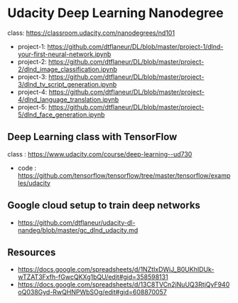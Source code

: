 # Udacity Deep Learning Nanodegree

class: https://classroom.udacity.com/nanodegrees/nd101

- project-1: https://github.com/dtflaneur/DL/blob/master/project-1/dlnd-your-first-neural-network.ipynb
- project-2: https://github.com/dtflaneur/DL/blob/master/project-2/dlnd_image_classification.ipynb
- project-3: https://github.com/dtflaneur/DL/blob/master/project-3/dlnd_tv_script_generation.ipynb
- project-4: https://github.com/dtflaneur/DL/blob/master/project-4/dlnd_language_translation.ipynb
- project-5: https://github.com/dtflaneur/DL/blob/master/project-5/dlnd_face_generation.ipynb


## Deep Learning class with TensorFlow
class : https://www.udacity.com/course/deep-learning--ud730
- code : https://github.com/tensorflow/tensorflow/tree/master/tensorflow/examples/udacity

## Google cloud setup to train deep networks
- https://github.com/dtflaneur/udacity-dl-nandeg/blob/master/gc_dlnd_udacity.md


## Resources
- https://docs.google.com/spreadsheets/d/1NZtIxDWiJ_B0UKhIDUk-wTZAT3Fxfh-fGwcQKXg1bQU/edit#gid=358598131
- https://docs.google.com/spreadsheets/d/13C8TVCn2jNuUQ3RtjQyF940oQ038Gyd-RwQHNPWbSOg/edit#gid=608870057
